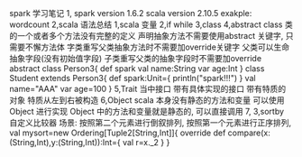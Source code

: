 spark 学习笔记
1, spark version 1.6.2   scala version 2.10.5
    exakple:
        wordcount 
2,scala 语法总结
    1,scala 变量
    2,if while 
    3,class
    4,abstract class
        类的一个或者多个方法没有完整的定义
        声明抽象方法不需要使用abstract 关键字, 只需要不懈方法体
        字类重写父类抽象方法时不需要加override关键字
        父类可以生命抽象字段(没有初始值字段)
        子类重写父类的抽象字段时不需要加override
        abstract class Person3{
            def spark
            val name:String
            var age:Int
        }
        class Student extends Person3{
            def spark:Unit={
                println("spark!!!")
            }
            val name="AAA"
            var age=100
        }
    5,Trait
        当中接口
        带有具体实现的接口
        带有特质的对象
        特质从左到右被构造
    6,Object
        scala 本身没有静态的方法和变量
        可以使用Object 进行实现
        Object 中的方法和变量就是静态的, 可以直接调用
    7,
3,sortby
    自定义比较器
    场景: 按照第二个元素进行倒叙排列, 按照第一个元素进行正序排列,
    val mysort=new Ordering[Tuple2[String,Int]]{
        override def compare(x:(String,Int),y:(String,Int)):Int={
            val r=x._2
        }
    }





